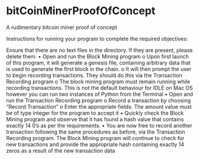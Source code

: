 # bitCoinMinerProofOfConcept
A rudimentary bitcoin miner proof of concept

Instructions for running your program to complete the required objectives:

Ensure that there are no text files in the directory. If they are present, please delete them.
•	Open and run the Block Mining program
o	Upon first launch of this program, it will generate a genesis file, containing arbitrary data that is used to generate the first block in the chain.
o	It will then prompt the user to begin recording transactions. They should do this via the Transaction Recording program
o	The block mining program must remain running while recording transactions. This is not the default behaviour for IDLE on Mac OS however you can run two instances of Python from the Terminal
•	Open and run the Transaction Recording program 
o	Record a transaction by choosing “Record Transaction”
o	Enter the appropriate fields. The amount value must be of type integer for the program to accept it
•	Quickly check the Block Mining program and observe that it has found a hash value that contains exactly 14 0’s as per the requirements.
•	You are now free to record another transaction following the same procedures as before, via the Transaction Recording program. The Block Mining program will continue to check for new transactions and provide the appropriate hash containing exactly 14 zeros as a result of the new transaction data

